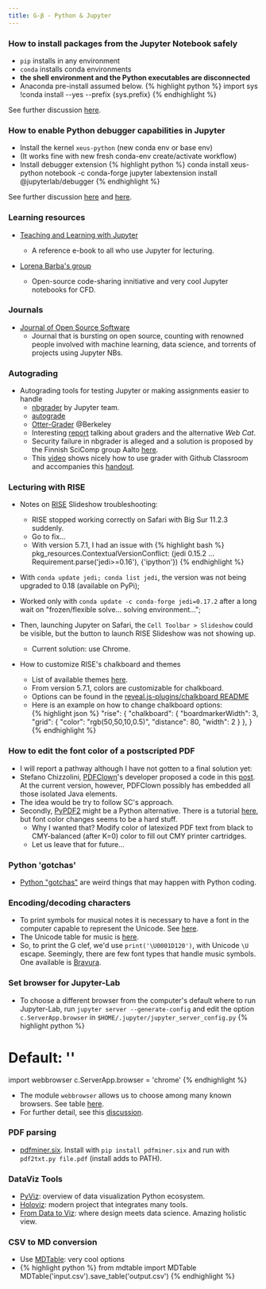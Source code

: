 ```yaml
---
title: G-β - Python & Jupyter
---
```


### How to install packages from the Jupyter Notebook safely

  - `pip` installs in any environment
  - `conda` installs conda environments
  - **the shell environment and the Python executables are disconnected**
  - Anaconda pre-install assumed below.
{% highlight python %} 
import sys
!conda install --yes --prefix {sys.prefix} <package>
{% endhighlight %} 

See further discussion [here](https://jakevdp.github.io/blog/2017/12/05/installing-python-packages-from-jupyter/).

### How to enable Python debugger capabilities in Jupyter 

  - Install the kernel `xeus-python` (new conda env or base env)
  - (It works fine with new fresh conda-env create/activate workflow)
  - Install debugger extension
{% highlight python %} 
conda install xeus-python notebook -c conda-forge
jupyter labextension install @jupyterlab/debugger
{% endhighlight %} 

See further discussion [here](https://github.com/jupyterlab/debugger) and [here](https://github.com/jupyter-xeus/xeus-python).

### Learning resources

- [Teaching and Learning with Jupyter](https://jupyter4edu.github.io/jupyter-edu-book/)
	- A reference e-book to all who use Jupyter for lecturing.

- [Lorena Barba's group](https://lorenabarba.com)
	- Open-source code-sharing innitiative and very cool Jupyter notebooks for CFD.

### Journals

- [Journal of Open Source Software](https://joss.theoj.org)
	- Journal that is bursting on open source, counting with renowned people involved with machine learning, data science, and torrents of projects using Jupyter NBs.

### Autograding 

- Autograding tools for testing Jupyter or making assignments easier to handle
	- [nbgrader](https://nbgrader.readthedocs.io/en/stable/) by Jupyter team.
	- [autograde](https://github.com/cssh-rwth/autograde)
	- [Otter-Grader](https://otter-grader.readthedocs.io/en/stable/) @Berkeley
	- Interesting [report](https://infovis.cs.vt.edu/sites/default/files/Auto_Grading_Jupyter_Notebooks.pdf) talking about graders and the alternative _Web Cat_.
	- Security failure in nbgrader is alleged and a solution is proposed by the Finnish SciComp group Aalto [here](https://scicomp.aalto.fi/aalto/jupyterhub-instructors/autograding/).  
	- This [video](https://youtu.be/__yUvsV1xsU) shows nicely how to use grader with Github Classroom and accompanies this [handout](https://github.com/jkuruzovich/otter_helper). 

### Lecturing with RISE

- Notes on [RISE](https://rise.readthedocs.io/en/stable/installation.html) Slideshow troubleshooting:
	- RISE stopped working correctly on Safari with Big Sur 11.2.3 suddenly. 
	- Go to fix...
	- With version 5.7.1, I had an issue with
	{% highlight bash %} 
	pkg_resources.ContextualVersionConflict: 
	(jedi 0.15.2 ... Requirement.parse('jedi>=0.16'), {'ipython'})
	{% endhighlight %}
- With `conda update jedi; conda list jedi`, the version was not being upgraded to 0.18 (available on PyPi);
- Worked only with `conda update -c conda-forge jedi=0.17.2` after a long wait on "frozen/flexible solve... solving environment...";
- Then, launching Jupyter on Safari, the `Cell Toolbar > Slideshow` could be visible, but the button to launch RISE Slideshow was not showing up.
	- Current solution: use Chrome.		

- How to customize RISE's chalkboard and themes
	- List of available themes [here](https://revealjs.com/themes/).
	- From version 5.7.1, colors are customizable for chalkboard.
	- Options can be found in the [reveal.js-plugins/chalkboard README](https://github.com/rajgoel/reveal.js-plugins/tree/master/chalkboard)
	- Here is an example on how to change chalkboard options:	
{% highlight json %} 
"rise": {
  "chalkboard": {
      "boardmarkerWidth": 3,      
      "grid": {
        "color": "rgb(50,50,10,0.5)",
        "distance": 80,
        "width": 2
      }
    },
 }
{% endhighlight %} 		

### How to edit the font color of a postscripted PDF 

- I will report a pathway although I have not gotten to a final solution yet:
- Stefano Chizzolini, [PDFClown](https://sourceforge.net/projects/clown/)'s developer proposed a code in this [post](https://sourceforge.net/p/clown/discussion/607163/thread/bc191071/). At the current version, however, PDFClown possibly has embedded all those isolated Java elements.
- The idea would be try to follow SC's approach.
- Secondly, [PyPDF2](https://pypi.org/project/PyPDF2/) might be a Python alternative. There is a tutorial [here](https://realpython.com/creating-modifying-pdf/#setting-font-properties), but font color changes seems to be a hard stuff.
	- Why I wanted that? Modify color of latexized PDF text from black to CMY-balanced (after K=0) color to fill out CMY printer cartridges.
	- Let us leave that for future... 

### Python 'gotchas'

- [Python "gotchas"](https://mrfuxi.github.io/blog/python-gotchas/) are weird things that may happen with Python coding.

### Encoding/decoding characters

- To print symbols for musical notes it is necessary to have a font in the computer capable to represent the Unicode. See [here](https://stackoverflow.com/questions/48055887/python-how-to-specify-and-view-high-numbered-unicode-characters).
- The Unicode table for music is [here](https://unicode.org/charts/PDF/U1D100.pdf).
- So, to print the G clef, we'd use `print('\U0001D120')`, with Unicode `\U` escape. Seemingly, there are few font types that handle music symbols. One available is [Bravura](https://github.com/steinbergmedia/bravura).

### Set browser for Jupyter-Lab

- To choose a different browser from the computer's default where to run Jupyter-Lab, run `jupyter server --generate-config` and edit the option `c.ServerApp.browser` in  `$HOME/.jupyter/jupyter_server_config.py`
{% highlight python %} 
 #  Default: ''
import webbrowser
c.ServerApp.browser = 'chrome'
{% endhighlight %} 		
- The module `webbrowser` allows us to choose among many known browsers. See table [here](https://docs.python.org/3/library/webbrowser.html#webbrowser.get).
- For further detail, see this [discussion](https://github.com/jupyterlab/jupyterlab/issues/9565).

### PDF parsing

- [pdfminer.six](https://github.com/pdfminer/pdfminer.six). Install with `pip install pdfminer.six` and run with `pdf2txt.py file.pdf` (install adds to PATH).


### DataViz Tools

- [PyViz](https://pyviz.org/tools.html): overview of data visualization Python ecosystem.
- [Holoviz](https://holoviz.org/index.html): modern project that integrates many tools.
- [From Data to Viz](https://www.data-to-viz.com): where design meets data science. Amazing holistic view.


### CSV to MD conversion 

- Use [MDTable](https://github.com/mzjp2/mdtable): very cool options
- {% highlight python %} 
from mdtable import MDTable 
MDTable('input.csv').save_table('output.csv')
{% endhighlight %}